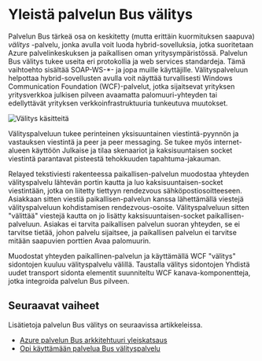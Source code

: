 <properties
    pageTitle="Palvelun Bus välitys yleiskatsaus | Microsoft Azure"
    description="Palvelun Bus välitys yleiskatsaus."
    services="service-bus"
    documentationCenter=".net"
    authors="sethmanheim"
    manager="timlt"
    editor=""/>

<tags
    ms.service="service-bus"
    ms.workload="na"
    ms.tgt_pltfrm="na"
    ms.devlang="multiple"
    ms.topic="get-started-article"
    ms.date="09/01/2016"
    ms.author="sethm"/>


# <a name="overview-of-service-bus-relay"></a>Yleistä palvelun Bus välitys

Palvelun Bus tärkeä osa on keskitetty (mutta erittäin kuormituksen saapuva) *välitys* -palvelu, jonka avulla voit luoda hybrid-sovelluksia, jotka suoritetaan Azure palvelinkeskuksen ja paikallisen oman yritysympäristössä.  Palvelun Bus välitys tukee useita eri protokollia ja web services standardeja. Tämä vaihtoehto sisältää SOAP-WS-*- ja jopa muille käyttäjille. Välityspalveluun helpottaa hybrid-sovellusten avulla voit näyttää turvallisesti Windows Communication Foundation (WCF)-palvelut, jotka sijaitsevat yrityksen yritysverkkoa julkisen pilveen avaamatta palomuuri-yhteyden tai edellyttävät yrityksen verkkoinfrastruktuuria tunkeutuva muutokset. 

![Välitys käsitteitä](./media/service-bus-relay-overview/sb-relay-01.png)

Välityspalveluun tukee perinteinen yksisuuntainen viestintä-pyynnön ja vastauksen viestintä ja peer ja peer messaging. Se tukee myös internet-alueen käyttöön Julkaise ja tilaa skenaariot ja kaksisuuntaisen socket viestintä parantavat pisteestä tehokkuuden tapahtuma-jakauman. 

Relayed tekstiviesti rakenteessa paikallisen-palvelun muodostaa yhteyden välityspalvelu lähtevän portin kautta ja luo kaksisuuntaisen-socket viestintään, jotka on liitetty tiettyyn rendezvous sähköpostiosoitteeseen. Asiakkaan sitten viestiä paikallisen-palvelun kanssa lähettämällä viestejä välityspalveluun kohdistamisen rendezvous-osoite. Välityspalveluun sitten "välittää" viestejä kautta on jo lisätty kaksisuuntaisen-socket paikallisen-palveluun. Asiakas ei tarvita paikallisen palvelun suoran yhteyden, se ei tarvitse tietää, johon palvelu sijaitsee, ja paikallisen palvelun ei tarvitse mitään saapuvien porttien Avaa palomuurin.

Muodostat yhteyden paikallinen-palvelun ja käyttämällä WCF "välitys" sidontojen kuuluu välityspalvelu välillä. Taustalla välitys sidontojen Yhdistä uudet transport sidonta elementit suunniteltu WCF kanava-komponentteja, jotka integroida palvelun Bus pilveen. 

## <a name="next-steps"></a>Seuraavat vaiheet

Lisätietoja palvelun Bus välitys on seuraavissa artikkeleissa.

- [Azure palvelun Bus arkkitehtuuri yleiskatsaus](../service-bus-messaging/service-bus-fundamentals-hybrid-solutions.md)
- [Opi käyttämään palvelua Bus välityspalvelu](service-bus-dotnet-how-to-use-relay.md)

 